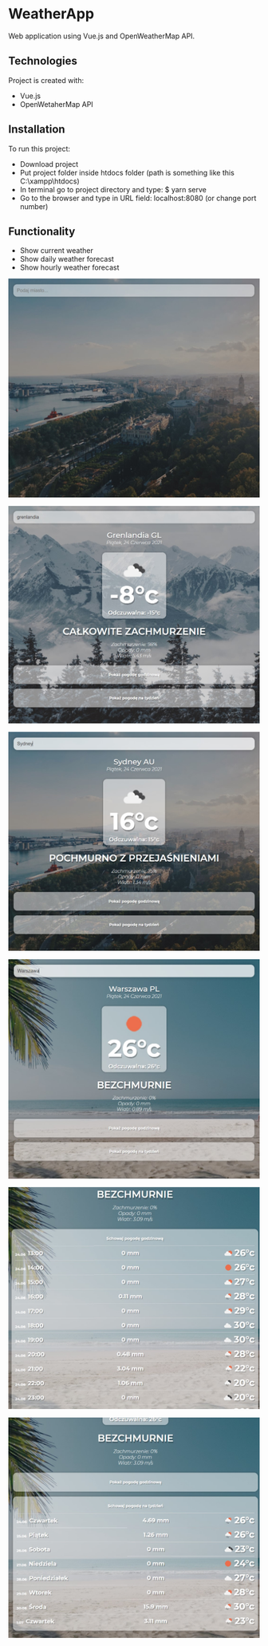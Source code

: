# WeatherApp
Web application using Vue.js and OpenWeatherMap API.
	
## Technologies
Project is created with:
* Vue.js
* OpenWetaherMap API
	
## Installation
To run this project:

* Download project
* Put project folder inside htdocs folder (path is something like this C:\xampp\htdocs)
* In terminal go to project directory and type: $ yarn serve
* Go to the browser and type in URL field: localhost:8080 (or change port number)

## Functionality
* Show current weather
* Show daily weather forecast 
* Show hourly weather forecast 

![WeatherApp](./images/1.jpg)

![WeatherApp - low temerature](./images/2.jpg)

![WeatherApp - normal temperature](./images/3.jpg)

![WeatherApp - high temerature](./images/4.jpg)

![WeatherApp - hourly weather forcast](./images/5.jpg)

![WeatherApp - daily weather forcast](./images/6.jpg)
